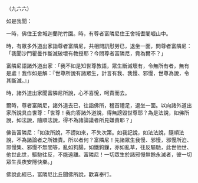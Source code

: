（九六六）

如是我聞：

一時，佛住王舍城迦蘭陀竹園。時，有尊者富隣尼住王舍城耆闍崛山中。

時，有眾多外道出家詣尊者富隣尼，共相問訊慰勞已，退坐一面，問尊者富隣尼：「我聞沙門瞿曇作斷滅破壞有教授耶？今問尊者富隣尼，竟為爾不？」

富隣尼語諸外道出家：「我不如是知世尊教語，眾生斷滅壞有，令無所有者，無有是處！我作如是解：『世尊所說有諸眾生，計言有我、我慢、邪慢，世尊為說，令其斷滅。』」

時，諸外道出家聞富隣尼所說，心不喜悅，呵責而去。

爾時，尊者富隣尼，諸外道去已，往詣佛所，稽首禮足，退坐一面。以向諸外道出家所說具白世尊：「世尊！我向答諸外道說，得無謗毀世尊耶？為是法說，如佛所說，如法說，隨順法說，得不為諸論議者所見嫌責耶？」

佛告富隣尼：「如汝所說，不謗如來，不失次第。如我記說，如法法說，隨順法說，不為諸論者之所嫌責。所以者何？富隣尼！先諸眾生我慢、邪慢，邪慢所迫、邪慢集、邪慢不無間等，亂如狗腸，如鐵鉤鏁，亦如亂草，往反驅馳，此世他世、他世此世，驅馳往反，不能遠離。富隣尼！一切眾生於諸邪慢無餘永滅者，彼一切眾生長夜安隱快樂。」

佛說此經已，富隣尼比丘聞佛所說，歡喜奉行。





